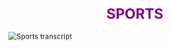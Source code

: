 <h1 align="center">
  <b style="color:purple;">SPORTS</b><br>
</h1>


<img class="imgleft" 
src="https://user-images.githubusercontent.com/43811585/50863258-0287ff00-1396-11e9-8c5c-d01369ec2d97.png" alt="Sports transcript">
